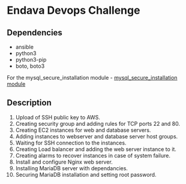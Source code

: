 
# **Endava Devops Challenge**

## **Dependencies**

- ansible
- python3
- python3-pip
- boto, boto3

For the mysql_secure_installation module - [mysql_secure_installation module](https://github.com/eslam-gomaa/mysql_secure_installation_Ansible)


## **Description**

1. Upload of SSH public key to AWS.
2. Creating security group and adding rules for TCP ports 22 and 80.
3. Creating EC2 instances for web and database servers. 
4. Adding instances to webserver and database server host groups.
5. Waiting for SSH connection to the instances.
6. Creating Load balancer and adding the web server instance to it.
7. Creating alarms to recover instances in case of system failure. 
8. Install and configure Nginx web server.
9. Installing MariaDB server with dependancies.
10. Securing MariaDB installation and setting root password.
